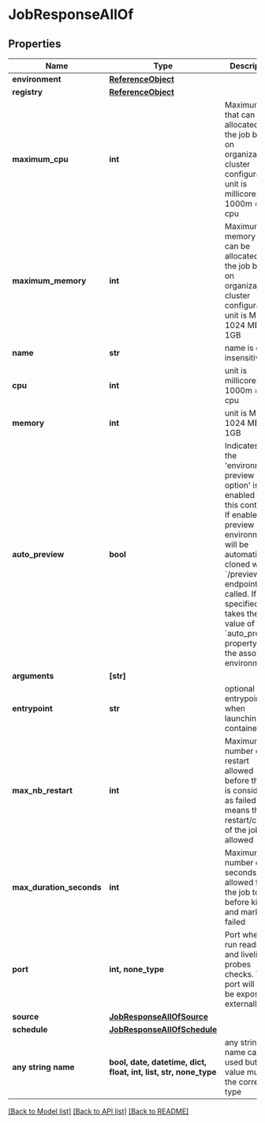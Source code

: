 # JobResponseAllOf


## Properties
Name | Type | Description | Notes
------------ | ------------- | ------------- | -------------
**environment** | [**ReferenceObject**](ReferenceObject.md) |  | 
**registry** | [**ReferenceObject**](ReferenceObject.md) |  | 
**maximum_cpu** | **int** | Maximum cpu that can be allocated to the job based on organization cluster configuration. unit is millicores (m). 1000m &#x3D; 1 cpu | 
**maximum_memory** | **int** | Maximum memory that can be allocated to the job based on organization cluster configuration. unit is MB. 1024 MB &#x3D; 1GB | 
**name** | **str** | name is case insensitive | 
**cpu** | **int** | unit is millicores (m). 1000m &#x3D; 1 cpu | 
**memory** | **int** | unit is MB. 1024 MB &#x3D; 1GB | 
**auto_preview** | **bool** | Indicates if the &#39;environment preview option&#39; is enabled for this container.   If enabled, a preview environment will be automatically cloned when &#x60;/preview&#x60; endpoint is called.   If not specified, it takes the value of the &#x60;auto_preview&#x60; property from the associated environment.  | 
**arguments** | **[str]** |  | [optional] 
**entrypoint** | **str** | optional entrypoint when launching container | [optional] 
**max_nb_restart** | **int** | Maximum number of restart allowed before the job is considered as failed 0 means that no restart/crash of the job is allowed  | [optional] 
**max_duration_seconds** | **int** | Maximum number of seconds allowed for the job to run before killing it and mark it as failed  | [optional] 
**port** | **int, none_type** | Port where to run readiness and liveliness probes checks. The port will not be exposed externally | [optional] 
**source** | [**JobResponseAllOfSource**](JobResponseAllOfSource.md) |  | [optional] 
**schedule** | [**JobResponseAllOfSchedule**](JobResponseAllOfSchedule.md) |  | [optional] 
**any string name** | **bool, date, datetime, dict, float, int, list, str, none_type** | any string name can be used but the value must be the correct type | [optional]

[[Back to Model list]](../README.md#documentation-for-models) [[Back to API list]](../README.md#documentation-for-api-endpoints) [[Back to README]](../README.md)


